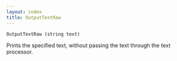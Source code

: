 ```yaml
---
layout: index
title: OutputTextRaw
---
```


    OutputTextRaw (string text)

Prints the specified text, without passing the text through the text processor.